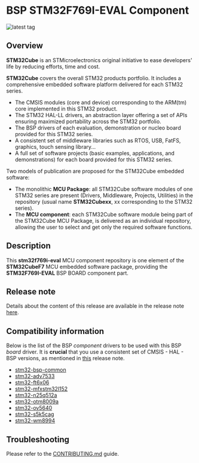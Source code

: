 # BSP STM32F769I-EVAL Component

![latest tag](https://img.shields.io/github/v/tag/STMicroelectronics/stm32f769i-eval.svg?color=brightgreen)

## Overview

**STM32Cube** is an STMicroelectronics original initiative to ease developers' life by reducing efforts, time and cost.

**STM32Cube** covers the overall STM32 products portfolio. It includes a comprehensive embedded software platform delivered for each STM32 series.
   * The CMSIS modules (core and device) corresponding to the ARM(tm) core implemented in this STM32 product.
   * The STM32 HAL-LL drivers, an abstraction layer offering a set of APIs ensuring maximized portability across the STM32 portfolio.
   * The BSP drivers of each evaluation, demonstration or nucleo board provided for this STM32 series.
   * A consistent set of middleware libraries such as RTOS, USB, FatFS, graphics, touch sensing library...
   * A full set of software projects (basic examples, applications, and demonstrations) for each board provided for this STM32 series.

Two models of publication are proposed for the STM32Cube embedded software:
   * The monolithic **MCU Package**: all STM32Cube software modules of one STM32 series are present (Drivers, Middleware, Projects, Utilities) in the repository (usual name **STM32Cubexx**, xx corresponding to the STM32 series).
   * The **MCU component**: each STM32Cube software module being part of the STM32Cube MCU Package, is delivered as an individual repository, allowing the user to select and get only the required software functions.

## Description

This **stm32f769i-eval** MCU component repository is one element of the **STM32CubeF7** MCU embedded software package, providing the **STM32F769I-EVAL** BSP BOARD component part.

## Release note

Details about the content of this release are available in the release note [here](https://htmlpreview.github.io/?https://github.com/STMicroelectronics/stm32f769i-eval/blob/main/Release_Notes.html).

## Compatibility information

Below is the list of the BSP *component* drivers to be used with this BSP *board* driver. It is **crucial** that you use a consistent set of CMSIS - HAL - BSP versions, as mentioned in [this](https://htmlpreview.github.io/?https://github.com/STMicroelectronics/STM32CubeF7/blob/master/Release_Notes.html) release note.

* [stm32-bsp-common](https://github.com/STMicroelectronics/stm32-bsp-common)
* [stm32-adv7533](https://github.com/STMicroelectronics/stm32-adv7533)
* [stm32-ft6x06](https://github.com/STMicroelectronics/stm32-ft6x06)
* [stm32-mfxstm32l152](https://github.com/STMicroelectronics/stm32-mfxstm32l152)
* [stm32-n25q512a](https://github.com/STMicroelectronics/stm32-n25q512a)
* [stm32-otm8009a](https://github.com/STMicroelectronics/stm32-otm8009a)
* [stm32-ov5640](https://github.com/STMicroelectronics/stm32-ov5640)
* [stm32-s5k5cag](https://github.com/STMicroelectronics/stm32-s5k5cag)
* [stm32-wm8994](https://github.com/STMicroelectronics/stm32-wm8994)

## Troubleshooting

Please refer to the [CONTRIBUTING.md](CONTRIBUTING.md) guide.
